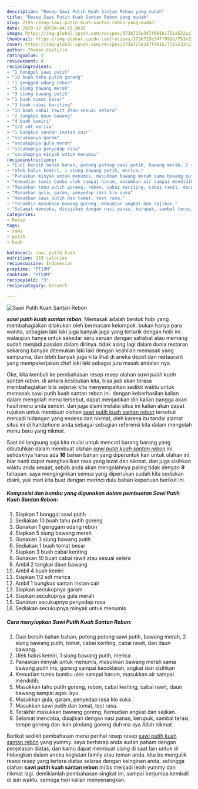 ```yaml
---
description: "Resep Sawi Putih Kuah Santan Rebon yang mudah"
title: "Resep Sawi Putih Kuah Santan Rebon yang mudah"
slug: 2195-resep-sawi-putih-kuah-santan-rebon-yang-mudah
date: 2020-12-30T04:44:53.963Z
image: https://img-global.cpcdn.com/recipes/373b725e347f091b/751x532cq70/sawi-putih-kuah-santan-rebon-foto-resep-utama.jpg
thumbnail: https://img-global.cpcdn.com/recipes/373b725e347f091b/751x532cq70/sawi-putih-kuah-santan-rebon-foto-resep-utama.jpg
cover: https://img-global.cpcdn.com/recipes/373b725e347f091b/751x532cq70/sawi-putih-kuah-santan-rebon-foto-resep-utama.jpg
author: Thomas Castillo
ratingvalue: 5
reviewcount: 4
recipeingredient:
- "1 bonggol sawi putih"
- "10 buah tahu putih goreng"
- "1 genggam udang rebon"
- "5 siung bawang merah"
- "3 siung bawang putih"
- "1 buah tomat besar"
- "3 buah cabai keriting"
- "10 buah cabai rawit atau sesuai selera"
- "2 tangkai daun bawang"
- "4 buah kemiri"
- "1/2 sdt merica"
- "1 bungkus santan instan cair"
- "secukupnya garam"
- "secukupnya gula merah"
- "secukupnya penyedap rasa"
- "secukupnya minyak untuk menumis"
recipeinstructions:
- "Cuci bersih bahan bahan, potong potong sawi putih, bawang merah, 2 siung bawang putih, tomat, cabai keriting, cabai rawit, dan daun bawang."
- "Ulek halus kemiri, 1 siung bawang putih, merica."
- "Panaskan minyak untuk menumis, masukkan bawang merah sama bawang putih iris, goreng sampai kecoklatan, angkat dan sisihkan"
- "Kemudian tumis bumbu ulek sampai harum, masukkan air sampai mendidih."
- "Masukkan tahu putih goreng, rebon, cabai keriting, cabai rawit, daun bawang sampai agak layu."
- "Masukkan gula, garam, penyedap rasa klo suka"
- "Masukkan sawi putih dan tomat, test rasa."
- "Terakhir masukkan bawang goreng. Kemudian angkat dan sajikan."
- "Selamat mencoba, disajikan dengan nasi panas, kerupuk, sambal terasi, tempe goreng dan ikan pindang goreng duh ma sya Allah nikmat."
categories:
- Resep
tags:
- sawi
- putih
- kuah

katakunci: sawi putih kuah 
nutrition: 119 calories
recipecuisine: Indonesian
preptime: "PT19M"
cooktime: "PT59M"
recipeyield: "3"
recipecategory: Dessert

---
```



![Sawi Putih Kuah Santan Rebon](https://img-global.cpcdn.com/recipes/373b725e347f091b/751x532cq70/sawi-putih-kuah-santan-rebon-foto-resep-utama.jpg)

<b><i>sawi putih kuah santan rebon</i></b>, Memasak adalah bentuk hobi yang membahagiakan dilakukan oleh bermacam kelompok. bukan hanya para wanita, sebagian laki laki juga banyak juga yang tertarik dengan hobi ini. walaupun hanya untuk sekedar seru seruan dengan sahabat atau memang sudah menjadi passion dalam dirinya. tidak asing lagi dalam dunia restoran sekarang banyak ditemukan laki laki dengan keahlian memasak yang sempurna, dan lebih banyak juga kita lihat di aneka depot dan restaurant yang mempekerjakan chef laki laki sebagai juru masak andalan nya.



Oke, kita kembali ke pembahasan resep resep olahan <i>sawi putih kuah santan rebon</i>. di antara kesibukan kita, bisa jadi akan terasa membahagiakan bila sejenak kita menyempatkan sedikit waktu untuk memasak sawi putih kuah santan rebon ini. dengan keberhasilan kalian dalam mengolah menu tersebut, dapat menjadikan diri kalian bangga akan hasil menu anda sendiri. dan juga disini melalui situs ini kalian akan dapat rujukan untuk membuat olahan <u>sawi putih kuah santan rebon</u> tersebut menjadi hidangan yang endess dan nikmat, oleh karena itu tandai alamat situs ini di handphone anda sebagai sebagian referensi kita dalam mengolah menu baru yang nikmat.


Saat ini langsung saja kita mulai untuk mencari barang barang yang dibutuhkan dalam membuat olahan <u><i>sawi putih kuah santan rebon</i></u> ini. setidaknya harus ada <b>16</b> bahan bahan yang diperuntuk kan untuk olahan ini. biar nanti dapat menghasilkan rasa yang lezat dan nikmat. dan juga sisihkan waktu anda sesaat, sebab anda akan mengolahnya paling tidak dengan <b>9</b> tahapan. saya menginginkan semua yang diperlukan sudah kita sediakan disini, yuk mari kita buat dengan merinci dulu bahan keperluan berikut ini.

<!--inarticleads1-->

##### Komposisi dan bumbu yang digunakan dalam pembuatan Sawi Putih Kuah Santan Rebon:

1. Siapkan 1 bonggol sawi putih
1. Sediakan 10 buah tahu putih goreng
1. Gunakan 1 genggam udang rebon
1. Siapkan 5 siung bawang merah
1. Gunakan 3 siung bawang putih
1. Sediakan 1 buah tomat besar
1. Siapkan 3 buah cabai keriting
1. Gunakan 10 buah cabai rawit atau sesuai selera
1. Ambil 2 tangkai daun bawang
1. Ambil 4 buah kemiri
1. Siapkan 1/2 sdt merica
1. Ambil 1 bungkus santan instan cair
1. Siapkan secukupnya garam
1. Siapkan secukupnya gula merah
1. Gunakan secukupnya penyedap rasa
1. Sediakan secukupnya minyak untuk menumis




<!--inarticleads2-->

##### Cara menyiapkan Sawi Putih Kuah Santan Rebon:

1. Cuci bersih bahan bahan, potong potong sawi putih, bawang merah, 2 siung bawang putih, tomat, cabai keriting, cabai rawit, dan daun bawang.
1. Ulek halus kemiri, 1 siung bawang putih, merica.
1. Panaskan minyak untuk menumis, masukkan bawang merah sama bawang putih iris, goreng sampai kecoklatan, angkat dan sisihkan
1. Kemudian tumis bumbu ulek sampai harum, masukkan air sampai mendidih.
1. Masukkan tahu putih goreng, rebon, cabai keriting, cabai rawit, daun bawang sampai agak layu.
1. Masukkan gula, garam, penyedap rasa klo suka
1. Masukkan sawi putih dan tomat, test rasa.
1. Terakhir masukkan bawang goreng. Kemudian angkat dan sajikan.
1. Selamat mencoba, disajikan dengan nasi panas, kerupuk, sambal terasi, tempe goreng dan ikan pindang goreng duh ma sya Allah nikmat.




Berikut sedikit pembahasan menu perihal resep resep <u>sawi putih kuah santan rebon</u> yang yummy. saya berharap anda sudah paham dengan penjelasan diatas, dan kamu dapat membuat ulang di saat lain untuk di hidangkan dalam aneka kegiatan family atau teman anda. kita bs mengulik resep resep yang tertera diatas selaras dengan keinginan anda, sehingga olahan <b>sawi putih kuah santan rebon</b> ini bs menjadi lebih yummy dan nikmat lagi. demikianlah pembahasan singkat ini, sampai berjumpa kembali di lain waktu. semoga hari kalian menyenangkan.
